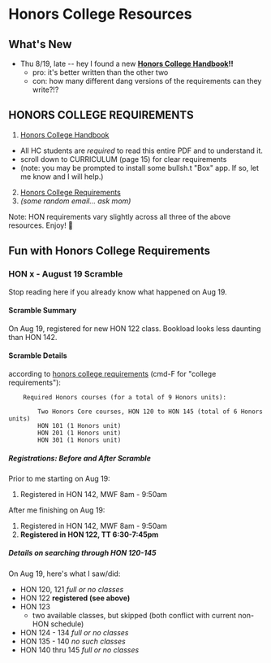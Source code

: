 # Honors College Resources
## What's New
* Thu 8/19, late -- hey I found a new **[Honors College Handbook](https://uofi.app.box.com/v/handbook-2020-2021)!!**
  * pro: it's better written than the other two
  * con: how many different dang versions of the requirements can they write?!?

## HONORS COLLEGE REQUIREMENTS

1. [Honors College Handbook](https://uofi.app.box.com/v/handbook-2020-2021)
  * All HC students are _required_ to read this entire PDF and to understand it.
  * scroll down to CURRICULUM (page 15) for clear requirements
  * (note: you may be prompted to install some bullsh.t "Box" app. If so, let me know and I will help.)
2. [Honors College Requirements](https://catalog.uic.edu/ucat/colleges-depts/honors-college/) 
3. _(some random email... ask mom)_

Note: HON requirements vary slightly across all three of the above resources. Enjoy! 🤮

## Fun with Honors College Requirements
### HON x - August 19 Scramble
Stop reading here if you already know what happened on Aug 19.

#### Scramble Summary
On Aug 19, registered for new HON 122 class. Bookload looks less daunting than HON 142.

#### Scramble Details
according to [honors college requirements](https://catalog.uic.edu/ucat/colleges-depts/honors-college/) (cmd-F for "college requirements"):
        
        Required Honors courses (for a total of 9 Honors units):
        
            Two Honors Core courses, HON 120 to HON 145 (total of 6 Honors units)
            HON 101 (1 Honors unit)
            HON 201 (1 Honors unit)
            HON 301 (1 Honors unit)
        
##### Registrations: Before and After Scramble
Prior to me starting on Aug 19:
1. Registered in HON 142, MWF 8am - 9:50am

After me finishing on Aug 19:
1. Registered in HON 142, MWF 8am - 9:50am
1. **Registered in HON 122, TT 6:30-7:45pm**

##### Details on searching through HON 120-145
On Aug 19, here's what I saw/did:
* HON 120, 121 *full or no classes*
* HON 122
  **registered (see above)**
* HON 123
  * two available classes, but skipped (both conflict with current non-HON schedule)
* HON 124 - 134 *full or no classes*
* HON 135 - 140 *no such classes*
* HON 140 thru 145 *full or no classes*
